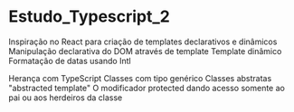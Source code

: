 # Estudo_Typescript_2

Inspiração no React para criação de templates declarativos e dinâmicos
Manipulação declarativa do DOM através de template
Template dinâmico
Formatação de datas usando Intl


Herança com TypeScript
Classes com tipo genérico <T>
Classes abstratas "abstracted template"
O modificador protected dando acesso somente ao pai ou aos herdeiros da classe
